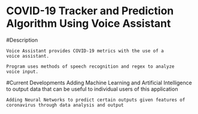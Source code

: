 # COVID-19 Tracker and Prediction Algorithm Using Voice Assistant
#Description 
    
    Voice Assistant provides COVID-19 metrics with the use of a 
    voice assistant.
        
    Program uses methods of speech recognition and regex to analyze
    voice input.

#Current Developments
    Adding Machine Learning and Artificial Intelligence to output data that 
    can be useful to individual users of this application
    
    Adding Neural Networks to predict certain outputs given features of 
    coronavirus through data analysis and output 
    


